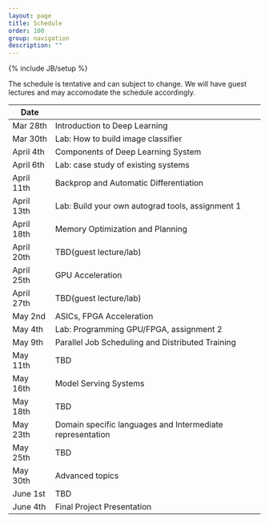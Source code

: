 ```yaml
---
layout: page
title: Schedule
order: 100
group: navigation
description: ""
---
```

{% include JB/setup %}

The schedule is tentative and can subject to change.
We will have guest lectures and may accomodate the schedule accordingly.

| Date                     |                                                       |
|--------------------------| ------------------------------------------------------|
| Mar 28th                 |   Introduction to Deep Learning                       |
| Mar 30th                 |   Lab: How to build image classifier                  |
| April 4th                |   Components of  Deep Learning System                 |
| April 6th                |   Lab: case study of existing systems                 |
| April 11th               |   Backprop and Automatic Differentiation              |
| April 13th               |   Lab: Build your own autograd tools, assignment 1    |
| April 18th               |   Memory Optimization and Planning                    |
| April 20th               |   TBD(guest lecture/lab)                              |
| April 25th               |   GPU Acceleration                                    |
| April 27th               |   TBD(guest lecture/lab)                              |
| May 2nd                  |   ASICs, FPGA Acceleration                            |
| May 4th                  |   Lab: Programming GPU/FPGA, assignment 2             |
| May 9th                  |   Parallel Job Scheduling  and Distributed Training   |
| May 11th                 |   TBD                                                       |
| May 16th                 |   Model Serving Systems                                     |
| May 18th                 |   TBD                                                       |
| May 23th                 |   Domain specific languages and Intermediate representation |
| May 25th                 |   TBD                                                       |
| May 30th                 |   Advanced topics                                           |
| June 1st                 |   TBD                                                       |
| June 4th                 |   Final Project Presentation                                |
